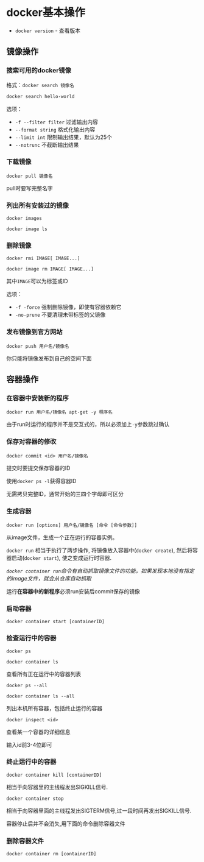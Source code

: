 # docker基本操作

- `docker version` - 查看版本




## 镜像操作

### 搜索可用的docker镜像

格式：`docker search 镜像名`

```bash
docker search hello-world
```

选项：

- `-f --filter filter` 过滤输出内容
- `--format string` 格式化输出内容
- `--limit int` 限制输出结果，默认为25个
- `--notrunc` 不截断输出结果  



### 下载镜像

`docker pull 镜像名`

pull时要写完整名字



### 列出所有安装过的镜像

`docker images`

`docker image ls`



### 删除镜像

`docker rmi IMAGE[ IMAGE...]`

`docker image rm IMAGE[ IMAGE...] `

其中`IMAGE`可以为标签或ID

选项：

- `-f -force` 强制删除镜像，即使有容器依赖它
- `-no-prune` 不要清理未带标签的父镜像



### 发布镜像到官方网站

`docker push 用户名/镜像名`

你只能将镜像发布到自己的空间下面



## 容器操作

### 在容器中安装新的程序

`docker run 用户名/镜像名 apt-get -y 程序名`

由于run时运行的程序并不是交互式的，所以必须加上`-y`参数跳过确认



### 保存对容器的修改

`docker commit <id> 用户名/镜像名`

提交时要提交保存容器的ID

使用`docker ps -l`获得容器ID

无需拷贝完整ID，通常开始的三四个字母即可区分



### 生成容器

`docker run [options] 用户名/镜像名 [命令 [命令参数]] `

从image文件，生成一个正在运行的容器实例。

`docker run` 相当于执行了两步操作, 将镜像放入容器中(`docker create`), 然后将容器启动(`docker start`), 使之变成运行时容器.

*`docker container run`命令有自动抓取镜像文件的功能，如果发现本地没有指定的image文件，就会从仓库自动抓取*

运行**在容器中的新程序**必须run安装后commit保存的镜像



### 启动容器

`docker container start [containerID]`



### 检查运行中的容器

`docker ps` 

`docker container ls`

查看所有正在运行中的容器列表

`docker ps --all`

`docker container ls --all`

列出本机所有容器，包括终止运行的容器

`docker inspect <id>`

查看某一个容器的详细信息

输入id前3-4位即可



### 终止运行中的容器

`docker container kill [containerID]`

相当于向容器里的主线程发出SIGKILL信号.

`docker container stop`

相当于向容器里面的主线程发出SIGTERM信号,过一段时间再发出SIGKILL信号.



容器停止后并不会消失,用下面的命令删除容器文件



### 删除容器文件

`docker container rm [containerID]`



